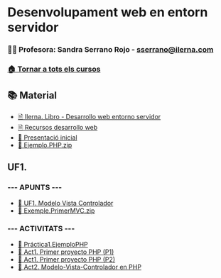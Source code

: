 # Desenvolupament web en entorn servidor
### 👩‍🏫 Profesora: Sandra Serrano Rojo - sserrano@ilerna.com
### [🏠 Tornar a tots els cursos](https://github.com/aiuoki/DAW-2)
## 📚 Material
- [🗎 Ilerna. Libro - Desarrollo web entorno servidor](https://apicontent.ilernaonline.com/browse-book/39d8c9ef-874b-4d9b-b6e1-6d902f83d06f/DAW_M07_2112_D/index.html)
- [🗎 Recursos desarrollo web](https://github.com/aiuoki/DAW-2/blob/Desenvolupament-web-en-entorn-servidor/Desenvolupament%20web%20en%20entorn%20servidor/Material/Recursos%20desarrollo%20web.pdf)
- [📎 Presentació inicial](https://github.com/aiuoki/DAW-2/blob/Desenvolupament-web-en-entorn-servidor/Desenvolupament%20web%20en%20entorn%20servidor/Material/Presentaci%C3%B3%20inicial/Presentaci%C3%B3%20inicial.pdf)
- [📎 Ejemplo.PHP.zip](https://github.com/aiuoki/DAW-2/blob/Desenvolupament-web-en-entorn-servidor/Desenvolupament%20web%20en%20entorn%20servidor/Material/EjemploPHP.zip)

## UF1.
### --- APUNTS ---
- [📎 UF1. Modelo Vista Controlador](https://github.com/aiuoki/DAW-2/blob/Desenvolupament-web-en-entorn-servidor/Desenvolupament%20web%20en%20entorn%20servidor/UF1/---%20APUNTS%20---/UF1.%20Modelo%20Vista%20Controlador/UF1.%20Modelo%20Vista%20Controlador.pptx)
- [📎 Exemple.PrimerMVC.zip](https://github.com/aiuoki/DAW-2/blob/Desenvolupament-web-en-entorn-servidor/Desenvolupament%20web%20en%20entorn%20servidor/UF1/---%20APUNTS%20---/PrimerMVC.zip)
### --- ACTIVITATS ---
- [📝 Práctica1.EjemploPHP](https://github.com/aiuoki/DAW-2/tree/Desenvolupament-web-en-entorn-servidor/Desenvolupament%20web%20en%20entorn%20servidor/UF1/---%20ACTIVITATS%20---/Pr%C3%A1ctica1.EjemploPHP)
- [📝 Act1. Primer proyecto PHP (P1)](https://github.com/aiuoki/DAW-2/tree/Desenvolupament-web-en-entorn-servidor/Desenvolupament%20web%20en%20entorn%20servidor/UF1/---%20ACTIVITATS%20---/Act1.%20Primer%20proyecto%20PHP%20(P1))
- [📝 Act1. Primer proyecto PHP (P2)](https://github.com/aiuoki/DAW-2/tree/Desenvolupament-web-en-entorn-servidor/Desenvolupament%20web%20en%20entorn%20servidor/UF1/---%20ACTIVITATS%20---/Act1.%20Primer%20proyecto%20PHP%20(P2))
- [📝 Act2. Modelo-Vista-Controlador en PHP](https://github.com/aiuoki/DAW-2/tree/Desenvolupament-web-en-entorn-servidor/Desenvolupament%20web%20en%20entorn%20servidor/UF1/---%20ACTIVITATS%20---/Act2.%20Modelo-Vista-Controlador%20en%20PHP)
